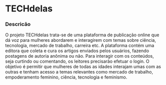 # TECHdelas
### Descricão
O projeto TECHdelas trata-se de uma plataforma de publicação online que dá voz para mulheres abordarem e interagirem com temas sobre ciência, tecnologia, mercado de trabalho, carreira etc.
A plataforma contém uma editora que coleta e cura os artigos enviados pelos usuários, fazendo postagens de autoria anônima ou não. Para interagir com os conteúdos, seja curtindo ou comentando, os leitores precisarão efetuar o login.
O objetivo é permitir que mulheres de todas as idades interajam umas com as outras e tenham acesso a temas relevantes como mercado de trabalho, empoderamento feminino, ciência, tecnologia e feminismo.
